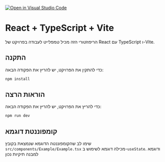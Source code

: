 [![Open in Visual Studio Code](https://classroom.github.com/assets/open-in-vscode-718a45dd9cf7e7f842a935f5ebbe5719a5e09af4491e668f4dbf3b35d5cca122.svg)](https://classroom.github.com/online_ide?assignment_repo_id=12280772&assignment_repo_type=AssignmentRepo)
# React + TypeScript + Vite

הריפוזטורי הזה מכיל טמפלייט לעבודה בפרויקט של React עם TypeScript ו-Vite.

## התקנה

כדי להתקין את הפרויקט, יש להריץ את הפקודה הבאה:

```bash
npm install
```

## הוראות הרצה

כדי להריץ את הפרויקט, יש להריץ את הפקודה הבאה:

```bash
npm run dev
```

## קומפוננטת דוגמא

שימו לב שהקומפוננטה הדוגמא שנמצאת בקובץ `src/components/Example/Example.tsx` מכילה דוגמא לשימוש ב-`useState`. ודוגמא למבנה תיקיות נכון